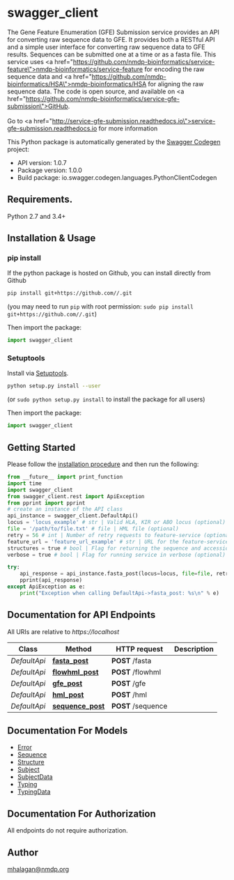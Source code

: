 # swagger_client
The Gene Feature Enumeration (GFE) Submission service provides an API for converting raw sequence data to GFE. It provides both a RESTful API and a simple user interface for converting raw sequence data to GFE results. Sequences can be submitted one at a time or as a fasta file. This service uses <a href=\"https://github.com/nmdp-bioinformatics/service-feature\">nmdp-bioinformatics/service-feature</a> for encoding the raw sequence data and <a href=\"https://github.com/nmdp-bioinformatics/HSA\">nmdp-bioinformatics/HSA</a> for aligning the raw sequence data. The code is open source, and available on <a href=\"https://github.com/nmdp-bioinformatics/service-gfe-submission\">GitHub</a>.<br><br>Go to <a href=\"http://service-gfe-submission.readthedocs.io\">service-gfe-submission.readthedocs.io</a> for more information

This Python package is automatically generated by the [Swagger Codegen](https://github.com/swagger-api/swagger-codegen) project:

- API version: 1.0.7
- Package version: 1.0.0
- Build package: io.swagger.codegen.languages.PythonClientCodegen

## Requirements.

Python 2.7 and 3.4+

## Installation & Usage
### pip install

If the python package is hosted on Github, you can install directly from Github

```sh
pip install git+https://github.com//.git
```
(you may need to run `pip` with root permission: `sudo pip install git+https://github.com//.git`)

Then import the package:
```python
import swagger_client 
```

### Setuptools

Install via [Setuptools](http://pypi.python.org/pypi/setuptools).

```sh
python setup.py install --user
```
(or `sudo python setup.py install` to install the package for all users)

Then import the package:
```python
import swagger_client
```

## Getting Started

Please follow the [installation procedure](#installation--usage) and then run the following:

```python
from __future__ import print_function
import time
import swagger_client
from swagger_client.rest import ApiException
from pprint import pprint
# create an instance of the API class
api_instance = swagger_client.DefaultApi()
locus = 'locus_example' # str | Valid HLA, KIR or ABO locus (optional)
file = '/path/to/file.txt' # file | HML file (optional)
retry = 56 # int | Number of retry requests to feature-service (optional)
feature_url = 'feature_url_example' # str | URL for the feature-service (optional)
structures = true # bool | Flag for returning the sequence and accession number of each feature (optional)
verbose = true # bool | Flag for running service in verbose (optional)

try:
    api_response = api_instance.fasta_post(locus=locus, file=file, retry=retry, feature_url=feature_url, structures=structures, verbose=verbose)
    pprint(api_response)
except ApiException as e:
    print("Exception when calling DefaultApi->fasta_post: %s\n" % e)

```

## Documentation for API Endpoints

All URIs are relative to *https://localhost*

Class | Method | HTTP request | Description
------------ | ------------- | ------------- | -------------
*DefaultApi* | [**fasta_post**](docs/DefaultApi.md#fasta_post) | **POST** /fasta | 
*DefaultApi* | [**flowhml_post**](docs/DefaultApi.md#flowhml_post) | **POST** /flowhml | 
*DefaultApi* | [**gfe_post**](docs/DefaultApi.md#gfe_post) | **POST** /gfe | 
*DefaultApi* | [**hml_post**](docs/DefaultApi.md#hml_post) | **POST** /hml | 
*DefaultApi* | [**sequence_post**](docs/DefaultApi.md#sequence_post) | **POST** /sequence | 


## Documentation For Models

 - [Error](docs/Error.md)
 - [Sequence](docs/Sequence.md)
 - [Structure](docs/Structure.md)
 - [Subject](docs/Subject.md)
 - [SubjectData](docs/SubjectData.md)
 - [Typing](docs/Typing.md)
 - [TypingData](docs/TypingData.md)


## Documentation For Authorization

 All endpoints do not require authorization.


## Author

mhalagan@nmdp.org

